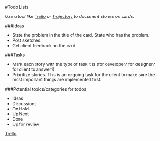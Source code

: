 #Todo Lists

*Use a tool like [Trello](http://trello.com) or [Trajectory](http://trajectory.com) to document stories on cards.*

###Ideas
* State the problem in the title of the card. State who has the problem.
* Post sketches. 
* Get client feedback on the card.

###Tasks
* Mark each story with the type of task it is (for developer? for designer? for client to answer?)
* Prioritize stories. This is an ongoing task for the client to make sure the most important things are implemented first.

###Potential topics/categories for todos
* Ideas
* Discussions
* On Hold
* Up Next
* Done
* Up for review

[Trello](http://trello.com)
